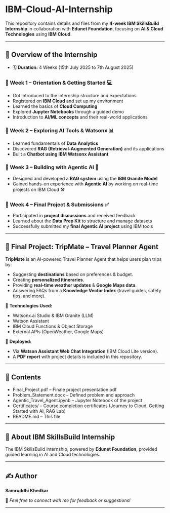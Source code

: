 # IBM-Cloud-AI-Internship

This repository contains details and files from my **4-week IBM SkillsBuild Internship** in collaboration with **Edunet Foundation**, focusing on **AI & Cloud Technologies** using **IBM Cloud**.  

---

## 📖 Overview of the Internship  

- 🗓️ **Duration:** 4 Weeks (15th July 2025 to 7th August 2025)
### 📅 Week 1 – Orientation & Getting Started 💻
- Got introduced to the internship structure and expectations  
- Registered on **IBM Cloud** and set up my environment 
- Learned the basics of **Cloud Computing** 
- Explored **Jupyter Notebooks** through a guided demo   
- Introduction to **AI/ML concepts** and their real-world applications   

### 📅 Week 2 – Exploring AI Tools & Watsonx 📊
- Learned fundamentals of **Data Analytics**  
- Discovered **RAG (Retrieval-Augmented Generation)** and its applications 
- Built a **Chatbot using IBM Watsonx Assistant**

### 📅 Week 3 – Building with Agentic AI 🤖
- Designed and developed a **RAG system** using the **IBM Granite Model** 
- Gained hands-on experience with **Agentic AI** by working on real-time projects on IBM Cloud 🛠️  

### 📅 Week 4 – Final Project & Submissions ✅
- Participated in **project discussions** and received feedback   
- Learned about the **Data Prep Kit** to structure and manage datasets 
- Successfully submitted my **final Agentic AI project** using IBM tools 

---

## 🚀 Final Project: **TripMate – Travel Planner Agent**  

**TripMate** is an AI-powered Travel Planner Agent that helps users plan trips by:  
- Suggesting **destinations** based on preferences & budget.  
- Creating **personalized itineraries**.  
- Providing **real-time weather updates** & **Google Maps data**.  
- Answering FAQs from a **Knowledge Vector Index** (travel guides, safety tips, and more).  

🔹 **Technologies Used:**  
- Watsonx.ai Studio & IBM Granite (LLM)  
- Watson Assistant  
- IBM Cloud Functions & Object Storage  
- External APIs (OpenWeather, Google Maps)  

🔹 **Deployed:**  
- Via **Watson Assistant Web Chat Integration** (IBM Cloud Lite version).  
- A **PDF report** with project details is included in this repository.  

---

## 📂 Contents  

- Final_Project.pdf – Finale project presentation pdf  
- Problem_Statement.docx – Defined problem and approach  
- Agentic_Travel_Agent.ipynb – Jupyter Notebook of the project  
- Certificates/ – Course completion certificates (Journey to Cloud, Getting Started with AI, RAG Lab)  
- README.md – This file  

---

## 🏅 About IBM SkillsBuild Internship  

The IBM SkillsBuild internship, powered by **Edunet Foundation**, provided guided learning in AI and Cloud technologies.

---

## ✍️ Author  

**Samruddhi Khedkar**  

💌 *Feel free to connect with me for feedback or suggestions!*  

---

